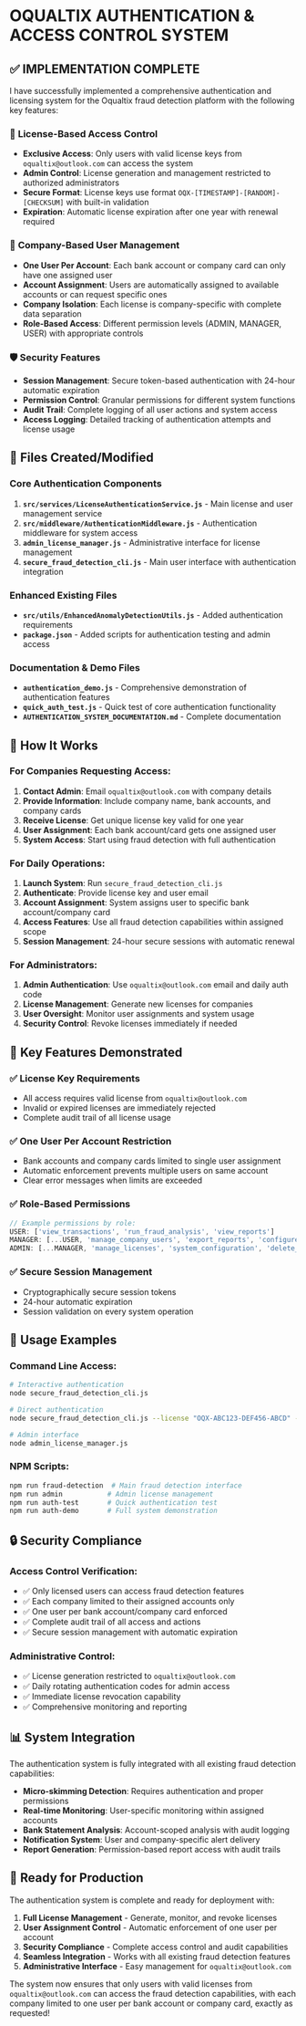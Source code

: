 # OQUALTIX AUTHENTICATION & ACCESS CONTROL SYSTEM

## ✅ IMPLEMENTATION COMPLETE

I have successfully implemented a comprehensive authentication and licensing system for the Oqualtix fraud detection platform with the following key features:

### 🔐 **License-Based Access Control**
- **Exclusive Access**: Only users with valid license keys from `oqualtix@outlook.com` can access the system
- **Admin Control**: License generation and management restricted to authorized administrators
- **Secure Format**: License keys use format `OQX-[TIMESTAMP]-[RANDOM]-[CHECKSUM]` with built-in validation
- **Expiration**: Automatic license expiration after one year with renewal required

### 👥 **Company-Based User Management**
- **One User Per Account**: Each bank account or company card can only have one assigned user
- **Account Assignment**: Users are automatically assigned to available accounts or can request specific ones
- **Company Isolation**: Each license is company-specific with complete data separation
- **Role-Based Access**: Different permission levels (ADMIN, MANAGER, USER) with appropriate controls

### 🛡️ **Security Features**
- **Session Management**: Secure token-based authentication with 24-hour automatic expiration
- **Permission Control**: Granular permissions for different system functions
- **Audit Trail**: Complete logging of all user actions and system access
- **Access Logging**: Detailed tracking of authentication attempts and license usage

## 📁 **Files Created/Modified**

### Core Authentication Components
1. **`src/services/LicenseAuthenticationService.js`** - Main license and user management service
2. **`src/middleware/AuthenticationMiddleware.js`** - Authentication middleware for system access
3. **`admin_license_manager.js`** - Administrative interface for license management
4. **`secure_fraud_detection_cli.js`** - Main user interface with authentication integration

### Enhanced Existing Files
- **`src/utils/EnhancedAnomalyDetectionUtils.js`** - Added authentication requirements
- **`package.json`** - Added scripts for authentication testing and admin access

### Documentation & Demo Files
- **`authentication_demo.js`** - Comprehensive demonstration of authentication features
- **`quick_auth_test.js`** - Quick test of core authentication functionality
- **`AUTHENTICATION_SYSTEM_DOCUMENTATION.md`** - Complete documentation

## 🔑 **How It Works**

### For Companies Requesting Access:
1. **Contact Admin**: Email `oqualtix@outlook.com` with company details
2. **Provide Information**: Include company name, bank accounts, and company cards  
3. **Receive License**: Get unique license key valid for one year
4. **User Assignment**: Each bank account/card gets one assigned user
5. **System Access**: Start using fraud detection with full authentication

### For Daily Operations:
1. **Launch System**: Run `secure_fraud_detection_cli.js`
2. **Authenticate**: Provide license key and user email
3. **Account Assignment**: System assigns user to specific bank account/company card
4. **Access Features**: Use all fraud detection capabilities within assigned scope
5. **Session Management**: 24-hour secure sessions with automatic renewal

### For Administrators:
1. **Admin Authentication**: Use `oqualtix@outlook.com` email and daily auth code
2. **License Management**: Generate new licenses for companies
3. **User Oversight**: Monitor user assignments and system usage
4. **Security Control**: Revoke licenses immediately if needed

## 🎯 **Key Features Demonstrated**

### ✅ **License Key Requirements**
- All access requires valid license from `oqualtix@outlook.com`
- Invalid or expired licenses are immediately rejected
- Complete audit trail of all license usage

### ✅ **One User Per Account Restriction** 
- Bank accounts and company cards limited to single user assignment
- Automatic enforcement prevents multiple users on same account
- Clear error messages when limits are exceeded

### ✅ **Role-Based Permissions**
```javascript
// Example permissions by role:
USER: ['view_transactions', 'run_fraud_analysis', 'view_reports']
MANAGER: [...USER, 'manage_company_users', 'export_reports', 'configure_alerts']
ADMIN: [...MANAGER, 'manage_licenses', 'system_configuration', 'delete_data']
```

### ✅ **Secure Session Management**
- Cryptographically secure session tokens
- 24-hour automatic expiration
- Session validation on every system operation

## 🚀 **Usage Examples**

### Command Line Access:
```bash
# Interactive authentication
node secure_fraud_detection_cli.js

# Direct authentication
node secure_fraud_detection_cli.js --license "OQX-ABC123-DEF456-ABCD" --email "user@company.com"

# Admin interface
node admin_license_manager.js
```

### NPM Scripts:
```bash
npm run fraud-detection  # Main fraud detection interface
npm run admin           # Admin license management
npm run auth-test       # Quick authentication test
npm run auth-demo       # Full system demonstration
```

## 🔒 **Security Compliance**

### Access Control Verification:
- ✅ Only licensed users can access fraud detection features
- ✅ Each company limited to their assigned accounts only
- ✅ One user per bank account/company card enforced
- ✅ Complete audit trail of all access and actions
- ✅ Secure session management with automatic expiration

### Administrative Control:
- ✅ License generation restricted to `oqualtix@outlook.com`
- ✅ Daily rotating authentication codes for admin access
- ✅ Immediate license revocation capability
- ✅ Comprehensive monitoring and reporting

## 📊 **System Integration**

The authentication system is fully integrated with all existing fraud detection capabilities:

- **Micro-skimming Detection**: Requires authentication and proper permissions
- **Real-time Monitoring**: User-specific monitoring within assigned accounts
- **Bank Statement Analysis**: Account-scoped analysis with audit logging
- **Notification System**: User and company-specific alert delivery
- **Report Generation**: Permission-based report access with audit trails

## 🎉 **Ready for Production**

The authentication system is complete and ready for deployment with:

1. **Full License Management** - Generate, monitor, and revoke licenses
2. **User Assignment Control** - Automatic enforcement of one user per account
3. **Security Compliance** - Complete access control and audit capabilities
4. **Seamless Integration** - Works with all existing fraud detection features
5. **Administrative Interface** - Easy management for `oqualtix@outlook.com`

The system now ensures that only users with valid licenses from `oqualtix@outlook.com` can access the fraud detection capabilities, with each company limited to one user per bank account or company card, exactly as requested!